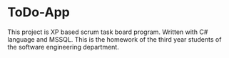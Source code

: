# ToDo-App
This project is XP based scrum task board program. Written with C# language and MSSQL. This is the homework of the third year students of the software engineering department.

